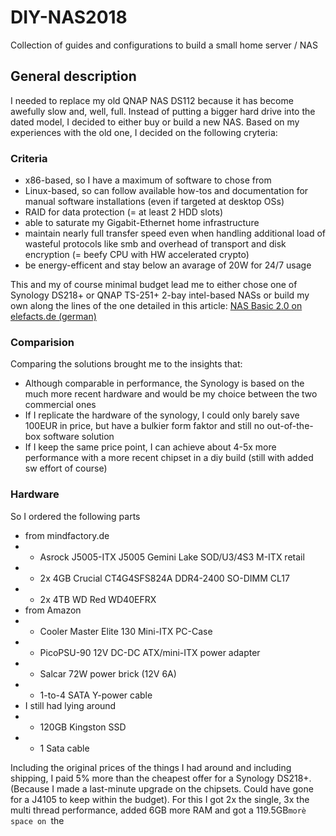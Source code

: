 # DIY-NAS2018
Collection of guides and configurations to build a small home server / NAS 

## General description

I needed to replace my old QNAP NAS DS112 because it has become awefully slow and, well, full.
Instead of putting a bigger hard drive into the dated model, I decided to either buy or build a new NAS.
Based on my experiences with the old one, I decided on the following cryteria:

### Criteria
* x86-based, so I have a maximum of software to chose from
* Linux-based, so can follow available how-tos and documentation for manual software installations (even if targeted at desktop OSs)
* RAID for data protection (= at least 2 HDD slots)
* able to saturate my Gigabit-Ethernet home infrastructure
* maintain nearly full transfer speed even when handling additional load of wasteful protocols like smb and overhead of transport and disk encryption (= beefy CPU with HW accelerated crypto)
* be energy-efficent and stay below an avarage of 20W for 24/7 usage

This and my of course minimal budget lead me to either chose one of Synology DS218+ or QNAP TS-251+ 2-bay intel-based NASs or build my own along the lines of the one detailed in this article: [NAS Basic 2.0 on elefacts.de (german)](https://www.elefacts.de/test-59-nas_basic_2.0__effizientes_selbstbau_nas_mit_4x_sata_im_mini_itx_format) 

### Comparision
Comparing the solutions brought me to the insights that:
* Although comparable in performance, the Synology is based on the much more recent hardware and would be my choice between the two commercial ones
* If I replicate the hardware of the synology, I could only barely save 100EUR in price, but have a bulkier form faktor and still no out-of-the-box software solution
* If I keep the same price point, I can achieve about 4-5x more performance with a more recent chipset in a diy build (still with added sw effort of course)

### Hardware
So I ordered the following parts
* from mindfactory.de
* * Asrock J5005-ITX J5005 Gemini Lake SOD/U3/4S3 M-ITX retail
* * 2x 4GB Crucial CT4G4SFS824A DDR4-2400 SO-DIMM CL17
* * 2x 4TB WD Red WD40EFRX 
* from Amazon
* * Cooler Master Elite 130 Mini-ITX PC-Case 
* * PicoPSU-90 12V DC-DC ATX/mini-ITX power adapter
* * Salcar 72W power brick (12V 6A)
* * 1-to-4 SATA Y-power cable
* I still had lying around
* * 120GB Kingston SSD
* * 1 Sata cable

Including the original prices of the things I had around and including shipping, I paid 5% more than the cheapest offer for a Synology DS218+. (Because I made a last-minute upgrade on the chipsets. Could have gone for a J4105 to keep within the budget).
For this I got 2x the single, 3x the multi thread performance, added 6GB more RAM and got a 119.5GB`morè space on `the
